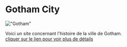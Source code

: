 # Gotham City
!["Gotham"](https://www.batman-legend.com/wp-content/uploads/2019/05/Gotham-784x490.png)

Voici un site concernant l'histoire de la ville de Gotham.  
[cliquer sur le lien pour voir plus de détails](https://abdulrahman92c.github.io/projet_gotham/)